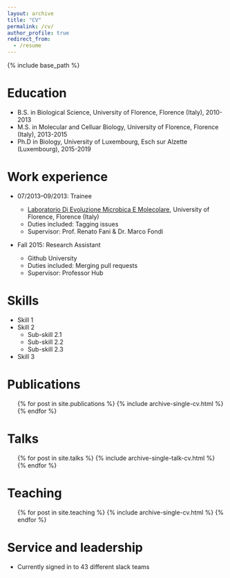 ```yaml
---
layout: archive
title: "CV"
permalink: /cv/
author_profile: true
redirect_from:
  - /resume
---
```


{% include base_path %}

Education
======
* B.S. in Biological Science, University of Florence, Florence (Italy), 2010-2013
* M.S. in Molecular and Celluar Biology, University of Florence, Florence (Italy), 2013-2015
* Ph.D in Biology, University of Luxembourg, Esch sur Alzette (Luxembourg), 2015-2019

Work experience
======
* 07/2013–09/2013: Trainee
  * [Laboratorio Di Evoluzione Microbica E Molecolare](https://www.bio.unifi.it/cmpro-v-p-153.html), University of Florence, Florence (Italy)
  * Duties included: Tagging issues
  * Supervisor: Prof. Renato Fani & Dr. Marco Fondi 

* Fall 2015: Research Assistant
  * Github University
  * Duties included: Merging pull requests
  * Supervisor: Professor Hub
  
Skills
======
* Skill 1
* Skill 2
  * Sub-skill 2.1
  * Sub-skill 2.2
  * Sub-skill 2.3
* Skill 3

Publications
======
  <ul>{% for post in site.publications %}
    {% include archive-single-cv.html %}
  {% endfor %}</ul>
  
Talks
======
  <ul>{% for post in site.talks %}
    {% include archive-single-talk-cv.html %}
  {% endfor %}</ul>
  
Teaching
======
  <ul>{% for post in site.teaching %}
    {% include archive-single-cv.html %}
  {% endfor %}</ul>
  
Service and leadership
======
* Currently signed in to 43 different slack teams
